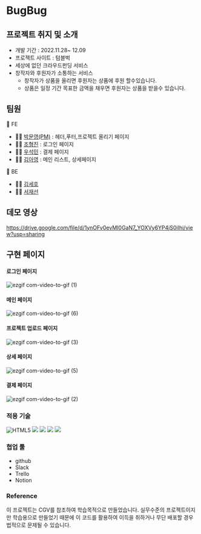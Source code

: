# BugBug


## 프로젝트 취지 및 소개
* 개발 기간 : 2022.11.28~ 12.09
* 프로젝트 사이트 : 텀블벅
* 세상에 없던 크라우드펀딩 서비스
* 창작자와 후원자가 소통하는 서비스
  * 창작자가 상품을 올리면 후원자는 상품에 후원 할수있습니다.
  * 상품은 일정 기간 목표한 금액을 채우면 후원자는 상품을 받을수 있습니다.

## 팀원
 📌 FE
* 🙆‍♂️ [박문영(PM)](https://github.com/myp880) : 헤더,푸터,프로젝트 올리기 페이지
* 🙆‍♂️ [조형진](https://github.com/gowell032) : 로그인 페이지
* 🙆‍♂️ [우석민](https://github.com/Loman3710) : 결제 페이지
* 🙆‍♀️ [김아영](https://github.com/re-cosmos) : 메인 리스트, 상세페이지

📌 BE
* 🙆‍♂️ [김세호](https://github.com/hosose)
* 🙆‍♂️ [서재선](https://github.com/IgnacioSEO)

## 데모 영상
https://drive.google.com/file/d/1ynOFv0evMI0GaN7_YOXVy6YP4jS0iIhi/view?usp=sharing
## 구현 페이지
#### 로그인 페이지
![ezgif com-video-to-gif (1)](https://user-images.githubusercontent.com/98885221/218720011-bc690e7a-224f-47d3-9249-22b09486173f.gif)
#### 메인 페이지
![ezgif com-video-to-gif (6)](https://user-images.githubusercontent.com/98885221/218949595-e10916d1-657d-463e-828e-3bf76997a810.gif)
#### 프로젝트 업로드 페이지
![ezgif com-video-to-gif (3)](https://user-images.githubusercontent.com/98885221/218948176-12247633-4831-444e-b8a0-597cd479a7d4.gif)
#### 상세 페이지
![ezgif com-video-to-gif (5)](https://user-images.githubusercontent.com/98885221/218948600-a0789c04-854e-486b-8e7c-4e46c7b0179d.gif)
#### 결제 페이지
![ezgif com-video-to-gif (2)](https://user-images.githubusercontent.com/98885221/218721588-3572ed30-e099-4a0d-87d2-d0dcc6257dfa.gif)

### 적용 기술
<img  alt="HTML5" src="https://img.shields.io/badge/HTML5-E34F26?style=for-the-badge&logo=html5&logoColor=white"> <img src="https://img.shields.io/badge/javascript-F7DF1E?style=for-the-badge&logo=javascript&logoColor=black"> <img src="https://img.shields.io/badge/react-61DAFB?style=for-the-badge&logo=react&logoColor=black"> <img src="https://img.shields.io/badge/node.js-339933?style=for-the-badge&logo=Node.js&logoColor=white"> <img src="https://img.shields.io/badge/mysql-4479A1?style=for-the-badge&logo=mysql&logoColor=white">

### 협업 툴
* github
* Slack
* Trello
* Notion

### Reference
이 프로젝트는 CGV를 참조하여 학습목적으로 만들었습니다. 실무수준의 프로젝트이지만 학습용으로 만들었기 때문에 이 코드를 활용하여 이득을 취하거나 무단 배포할 경우 법적으로 문제될 수 있습니다.
